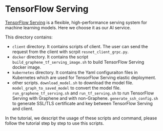 # TensorFlow Serving
[TensorFlow Serving](https://www.TensorFlow.org/tfx/guide/serving) is a flexible,
high-performance serving system for machine learning models. Here we choose it as
our AI service.

This directory contains:
- `client` directory.
  It contains scripts of client. The user can send the request from the client
  with scrpit `resnet_client_grpc.py`.
- `docker` directory.
  It contains the script `build_graphene_tf_serving_image.sh` to build TensorFlow
  Serving docker image.
- `kubernetes` directory.
  It contains the Yaml configuraiton files in Kubernetes which are used for
  TensorFlow Serving elastic deployment.
- other scripts.
  `download_model.sh` to download the model file.
  `model_graph_to_saved_model` to convert the model file.
  `run_graphene_tf_serving.sh` and `run_tf_serving.sh` to run TensorFlow Serving
  with Graphene and with non-Graphene.
  `generate_ssh_config.sh` to generate SSL/TLS certificate and key between TensorFlow
  Serving and client.

In the tutorial, we descript the usage of these scripts and command, please follow
the tutorial step by step to use this scripts.
